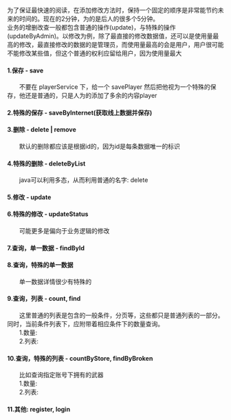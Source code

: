 为了保证最快速的阅读，在添加修改方法时，保持一个固定的顺序是非常能节约未来的时间的。现在的2分钟，为的是后人的很多个5分钟。  
业务的增删改查一般都包含普通的操作(update)，与特殊的操作(updateByAdmin)。以修改为例，除了最直接的修改数据值，还可以是使用量最高的修改，最直接修改的数据的是管理员，而使用量最高的会是用户，用户很可能不能修改某些值，但这个普通的权利应留给用户，因为使用量最大  
#### 1.保存 - save  
　　不要在 playerService 下，给一个 savePlayer 然后把他视为一个特殊的保存，他还是普通的，只是人为的添加了多余的内容player  
  
#### 2.特殊的保存 - saveByInternet(获取线上数据并保存)  
  
#### 3.删除 - delete | remove  
　　默认的删除都应该是根据id的，因为id是每条数据唯一的标识  
  
#### 4.特殊的删除 - deleteByList  
　　java可以利用多态，从而利用普通的名字: delete  
  
#### 5.修改 - update  
  
#### 6.特殊的修改 - updateStatus  
　　可能更多是偏向于业务逻辑的修改  
  
#### 7.查询，单一数据 - findById  
  
#### 8.查询，特殊的单一数据  
　　单一数据详情很少有特殊的  
  
#### 9.查询，列表 - count, find  
　　这里普通的列表是包含的一般条件，分页等，这些都只是普通列表的一部分。同时，当前条件列表下，应附带着相应条件下的数量查询。  
　　1.数量:  
　　2.列表:  
	  
#### 10.查询，特殊的列表 - countByStore, findByBroken  
　　比如查询指定账号下拥有的武器  
　　1.数量:  
　　2.列表:  
	  
#### 11.其他: register, login  
